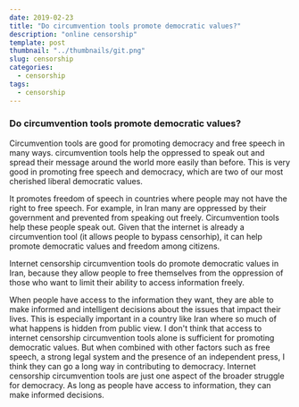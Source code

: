 ```yaml
---
date: 2019-02-23
title: "Do circumvention tools promote democratic values?"
description: "online censorship"
template: post
thumbnail: "../thumbnails/git.png"
slug: censorship
categories:
  - censorship
tags:
  - censorship
---
```


### Do circumvention tools promote democratic values?

Circumvention tools are good for promoting democracy and free speech in many ways.
circumvention tools help the oppressed to speak out and spread their message around the world more easily than before. This is very good in promoting free speech and democracy, which are two of our most cherished liberal democratic values.

It promotes freedom of speech in countries where people may not have the right to free speech. For example, in Iran many are oppressed by their government and prevented from speaking out freely. Circumvention tools help these people speak out.
Given that the internet is already a circumvention tool (it allows people to bypass censorhip), it can help promote democratic values and freedom among citizens.

Internet censorship circumvention tools do promote democratic values in Iran, because they allow people to free themselves from the oppression of those who want to limit their ability to access information freely.

When people have access to the information they want, they are able to make informed and intelligent decisions about the issues that impact their lives. This is especially important in a country like Iran where so much of what happens is hidden from public view.
I don't think that access to internet censorship circumvention tools alone is sufficient for promoting democratic values. But when combined with other factors such as free speech, a strong legal system and the presence of an independent press, I think they can go a long way in contributing to democracy.
Internet censorship circumvention tools are just one aspect of the broader struggle for democracy. As long as people have access to information, they can make informed decisions.
